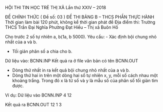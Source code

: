 HỘI THI TIN HỌC TRẺ THỊ XÃ
Lần thứ XXIV – 2018

ĐỀ CHÍNH THỨC
( Đề số: 03 )
ĐỀ THI BẢNG B – THCS
PHẦN THỰC HÀNH
Thời gian làm bài 120 phút, không kể thời gian phát đề
Địa điểm thi: Trường THCS Trần Đại Nghĩa
Phường Đạt Hiếu – Thị xã Buôn Hồ

Cho trước 2 số tự nhiên a, b(1a, b 5000).
Yêu cầu: 	- Xác định bội chung nhỏ nhất của a và b.
- Tối giản phân số a chia cho b. 

Dữ liệu vào: BCNN.INP
Kết quả ra ở file văn bản có tên BCNN.OUT
- Dòng thứ nhất in ra kết quả bội chung nhỏ nhất của a và b.
- Dòng thứ hai in trên một dòng hai số tự nhiên x, y, mỗi số cách nhau một khoảng trắng. Trong đó x là tử số và y là mẫu số của phân số tối giản tìm được.

Ví dụ:
Dữ liệu vào BCNN.INP
4 12

Kết quả ra BCNN.OUT
12
1 3


